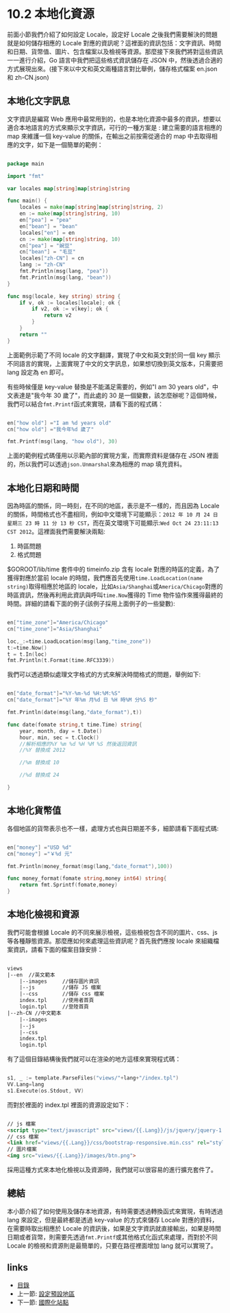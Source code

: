 <!-- {% raw %} -->
# 10.2 本地化資源
前面小節我們介紹了如何設定 Locale，設定好 Locale 之後我們需要解決的問題就是如何儲存相應的 Locale 對應的資訊呢？這裡面的資訊包括：文字資訊、時間和日期、貨幣值、圖片、包含檔案以及檢視等資源。那麼接下來我們將對這些資訊一一進行介紹，Go 語言中我們把這些格式資訊儲存在 JSON 中，然後透過合適的方式展現出來。(接下來以中文和英文兩種語言對比舉例，儲存格式檔案 en.json 和 zh-CN.json)
## 本地化文字訊息
文字資訊是編寫 Web 應用中最常用到的，也是本地化資源中最多的資訊，想要以適合本地語言的方式來顯示文字資訊，可行的一種方案是 : 建立需要的語言相應的 map 來維護一個 key-value 的關係，在輸出之前按需從適合的 map 中去取得相應的文字，如下是一個簡單的範例：

```Go

package main

import "fmt"

var locales map[string]map[string]string

func main() {
	locales = make(map[string]map[string]string, 2)
	en := make(map[string]string, 10)
	en["pea"] = "pea"
	en["bean"] = "bean"
	locales["en"] = en
	cn := make(map[string]string, 10)
	cn["pea"] = "豌豆"
	cn["bean"] = "毛豆"
	locales["zh-CN"] = cn
	lang := "zh-CN"
	fmt.Println(msg(lang, "pea"))
	fmt.Println(msg(lang, "bean"))
}

func msg(locale, key string) string {
	if v, ok := locales[locale]; ok {
		if v2, ok := v[key]; ok {
			return v2
		}
	}
	return ""
}

```
上面範例示範了不同 locale 的文字翻譯，實現了中文和英文對於同一個 key 顯示不同語言的實現，上面實現了中文的文字訊息，如果想切換到英文版本，只需要把 lang 設定為 en 即可。

有些時候僅是 key-value 替換是不能滿足需要的，例如"I am 30 years old"，中文表達是"我今年 30 歲了"，而此處的 30 是一個變數，該怎麼辦呢？這個時候，我們可以結合`fmt.Printf`函式來實現，請看下面的程式碼：
```Go

en["how old"] ="I am %d years old"
cn["how old"] ="我今年%d 歲了"

fmt.Printf(msg(lang, "how old"), 30)
```
上面的範例程式碼僅用以示範內部的實現方案，而實際資料是儲存在 JSON 裡面的，所以我們可以透過`json.Unmarshal`來為相應的 map 填充資料。

## 本地化日期和時間
因為時區的關係，同一時刻，在不同的地區，表示是不一樣的，而且因為 Locale 的關係，時間格式也不盡相同，例如中文環境下可能顯示：`2012 年 10 月 24 日 星期三 23 時 11 分 13 秒 CST`，而在英文環境下可能顯示:`Wed Oct 24 23:11:13 CST 2012`。這裡面我們需要解決兩點:

1. 時區問題
2. 格式問題

$GOROOT/lib/time 套件中的 timeinfo.zip 含有 locale 對應的時區的定義，為了獲得對應於當前 locale 的時間，我們應首先使用`time.LoadLocation(name string)`取得相應於地區的 locale，比如`Asia/Shanghai`或`America/Chicago`對應的時區資訊，然後再利用此資訊與呼叫`time.Now`獲得的 Time 物件協作來獲得最終的時間。詳細的請看下面的例子(該例子採用上面例子的一些變數):

```Go

en["time_zone"]="America/Chicago"
cn["time_zone"]="Asia/Shanghai"

loc,_:=time.LoadLocation(msg(lang,"time_zone"))
t:=time.Now()
t = t.In(loc)
fmt.Println(t.Format(time.RFC3339))

```
我們可以透過類似處理文字格式的方式來解決時間格式的問題，舉例如下:
```Go

en["date_format"]="%Y-%m-%d %H:%M:%S"
cn["date_format"]="%Y 年%m 月%d 日 %H 時%M 分%S 秒"

fmt.Println(date(msg(lang,"date_format"),t))

func date(fomate string,t time.Time) string{
	year, month, day = t.Date()
	hour, min, sec = t.Clock()
	//解析相應的%Y %m %d %H %M %S 然後返回資訊
	//%Y 替換成 2012

	//%m 替換成 10

	//%d 替換成 24

}

```
## 本地化貨幣值
各個地區的貨幣表示也不一樣，處理方式也與日期差不多，細節請看下面程式碼:
```Go

en["money"] ="USD %d"
cn["money"] ="￥%d 元"

fmt.Println(money_format(msg(lang,"date_format"),100))

func money_format(fomate string,money int64) string{
	return fmt.Sprintf(fomate,money)
}

```
## 本地化檢視和資源
我們可能會根據 Locale 的不同來展示檢視，這些檢視包含不同的圖片、css、js 等各種靜態資源。那麼應如何來處理這些資訊呢？首先我們應按 locale 來組織檔案資訊，請看下面的檔案目錄安排：
```html

views
|--en  //英文範本
	|--images     //儲存圖片資訊
	|--js         //儲存 JS 檔案
	|--css        //儲存 css 檔案
	index.tpl     //使用者首頁
	login.tpl     //登陸首頁
|--zh-CN //中文範本
	|--images
	|--js
	|--css
	index.tpl
	login.tpl

```
有了這個目錄結構後我們就可以在渲染的地方這樣來實現程式碼：
```Go

s1, _ := template.ParseFiles("views/"+lang+"/index.tpl")
VV.Lang=lang
s1.Execute(os.Stdout, VV)
```
而對於裡面的 index.tpl 裡面的資源設定如下：
```html

// js 檔案
<script type="text/javascript" src="views/{{.Lang}}/js/jquery/jquery-1.8.0.min.js"></script>
// css 檔案
<link href="views/{{.Lang}}/css/bootstrap-responsive.min.css" rel="stylesheet">
// 圖片檔案
<img src="views/{{.Lang}}/images/btn.png">
```
採用這種方式來本地化檢視以及資源時，我們就可以很容易的進行擴充套件了。

## 總結
本小節介紹了如何使用及儲存本地資源，有時需要透過轉換函式來實現，有時透過 lang 來設定，但是最終都是透過 key-value 的方式來儲存 Locale 對應的資料，在需要時取出相應於 Locale 的資訊後，如果是文字資訊就直接輸出，如果是時間日期或者貨幣，則需要先透過`fmt.Printf`或其他格式化函式來處理，而對於不同 Locale 的檢視和資源則是最簡單的，只要在路徑裡面增加 lang 就可以實現了。

## links
  * [目錄](<preface.md>)
  * 上一節: [設定預設地區](<10.1.md>)
  * 下一節: [國際化站點](<10.3.md>)
<!-- {% endraw %} -->
